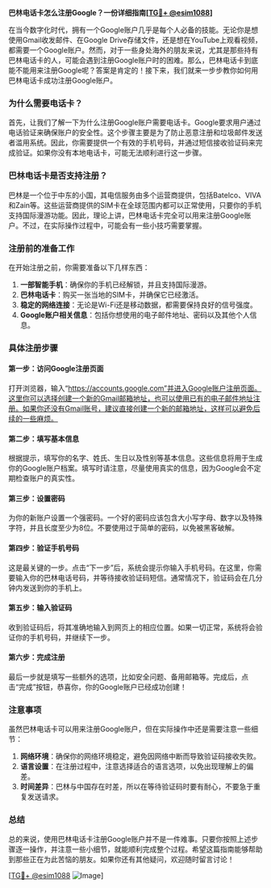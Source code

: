 **巴林电话卡怎么注册Google？一份详细指南[[TG💪+ @esim1088](https://t.me/s/esim1088)]**

在当今数字化时代，拥有一个Google账户几乎是每个人必备的技能。无论你是想使用Gmail收发邮件、在Google Drive存储文件，还是想在YouTube上观看视频，都需要一个Google账户。然而，对于一些身处海外的朋友来说，尤其是那些持有巴林电话卡的人，可能会遇到注册Google账户时的困难。那么，巴林电话卡到底能不能用来注册Google呢？答案是肯定的！接下来，我们就来一步步教你如何用巴林电话卡成功注册Google账户。

### 为什么需要电话卡？

首先，让我们了解一下为什么注册Google账户需要电话卡。Google要求用户通过电话验证来确保账户的安全性。这个步骤主要是为了防止恶意注册和垃圾邮件发送者滥用系统。因此，你需要提供一个有效的手机号码，并通过短信接收验证码来完成验证。如果你没有本地电话卡，可能无法顺利进行这一步骤。

### 巴林电话卡是否支持注册？

巴林是一个位于中东的小国，其电信服务由多个运营商提供，包括Batelco、VIVA和Zain等。这些运营商提供的SIM卡在全球范围内都可以正常使用，只要你的手机支持国际漫游功能。因此，理论上讲，巴林电话卡完全可以用来注册Google账户。不过，在实际操作过程中，可能会有一些小技巧需要掌握。

### 注册前的准备工作

在开始注册之前，你需要准备以下几样东西：

1. **一部智能手机**：确保你的手机已经解锁，并且支持国际漫游。
2. **巴林电话卡**：购买一张当地的SIM卡，并确保它已经激活。
3. **稳定的网络连接**：无论是Wi-Fi还是移动数据，都需要保持良好的信号强度。
4. **Google账户相关信息**：包括你想使用的电子邮件地址、密码以及其他个人信息。

### 具体注册步骤

#### 第一步：访问Google注册页面

打开浏览器，输入“https://accounts.google.com”并进入Google账户注册页面。这里你可以选择创建一个新的Gmail邮箱地址，也可以使用已有的电子邮件地址注册。如果你还没有Gmail账号，建议直接创建一个新的邮箱地址，这样可以避免后续的一些麻烦。

#### 第二步：填写基本信息

根据提示，填写你的名字、姓氏、生日以及性别等基本信息。这些信息将用于生成你的Google账户档案。填写时请注意，尽量使用真实的信息，因为Google会不定期检查账户的真实性。

#### 第三步：设置密码

为你的新账户设置一个强密码。一个好的密码应该包含大小写字母、数字以及特殊字符，并且长度至少为8位。不要使用过于简单的密码，以免被黑客破解。

#### 第四步：验证手机号码

这是最关键的一步。点击“下一步”后，系统会提示你输入手机号码。在这里，你需要输入你的巴林电话号码，并等待接收验证码短信。通常情况下，验证码会在几分钟内发送到你的手机上。

#### 第五步：输入验证码

收到验证码后，将其准确地输入到网页上的相应位置。如果一切正常，系统将会验证你的手机号码，并继续下一步。

#### 第六步：完成注册

最后一步就是填写一些额外的选项，比如安全问题、备用邮箱等。完成后，点击“完成”按钮，恭喜你，你的Google账户已经成功创建！

### 注意事项

虽然巴林电话卡可以用来注册Google账户，但在实际操作中还是需要注意一些细节：

1. **网络环境**：确保你的网络环境稳定，避免因网络中断而导致验证码接收失败。
2. **语言设置**：在注册过程中，注意选择适合的语言选项，以免出现理解上的偏差。
3. **时间差异**：巴林与中国存在时差，所以在等待验证码时要有耐心，不要急于重复发送请求。

### 总结

总的来说，使用巴林电话卡注册Google账户并不是一件难事。只要你按照上述步骤逐一操作，并注意一些小细节，就能顺利完成整个过程。希望这篇指南能够帮助到那些正在为此苦恼的朋友。如果你还有其他疑问，欢迎随时留言讨论！

[[TG💪+ @esim1088](https://t.me/s/esim1088) ![Image](https://i.postimg.cc/4NQfJmqS/Snipaste-2025-05-13-00-14-12.png)]